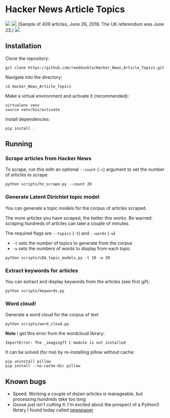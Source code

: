 # Hacker News Article Topics

<img src="http://i.imgur.com/TxS4faf.png" />

<img src="http://i.imgur.com/51NBQrR.png" />
(Sample of 409 articles, June 26, 2016. The UK referendum was June 23.)

<img src="http://i.imgur.com/erbWT8A.gif" />


Installation
----

Clone the repository:

```
git clone https://github.com/reeddunkle/Hacker_News_Article_Topics.git
```

Navigate into the directory:

```
cd Hacker_News_Article_Topics
```

Make a virtual environment and activate it (recommended):

```
virtualenv venv
source venv/bin/activate
```

Install dependencies:

```
pip install .
```

Running
----

### Scrape articles from Hacker News

To scrape, run this with an optional `--count` (`-c`) argument to set the number of articles to scrape:

```
python scripts/hn_scrape.py --count 20
```

### Generate Latent Dirichlet topic model


You can generate a topic models for the corpus of articles scraped.

The more articles you have scraped, the better this works. Be warned: scraping hundreds of articles can take a couple of minutes.

The required flags are `--topics` (`-t`) and `--words` (`-w`)

- `-t` sets the number of topics to generate from the corpus
- `-w` sets the numbers of words to display from each topic

```
python scripts/LDA_topic_models.py -t 10 -w 30
```

### Extract keywords for articles

You can extract and display keywords from the articles (see first gif):

```
python scripts/keywords.py
```

### Word cloud!

Generate a word cloud for the corpus of text

```
python scripts/word_cloud.py
```

**Note**
I get this error from the wordcloud library:

```
ImportError: The _imagingft C module is not installed
```

It can be solved (for me) by re-installing pillow without cache:

```
pip uninstall pillow
pip install --no-cache-dir pillow
```



Known bugs
----

- Speed. Working a couple of dozen articles is manageable, but processing hundreds take too long
- Goose just isn't cutting it: I'm excited about the prospect of a Python3 library I found today called [newspaper](https://github.com/codelucas/newspaper)
